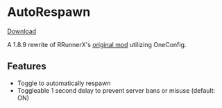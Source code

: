 # AutoRespawn

[Download](https://modrinth.com/mod/autorespawn)

A 1.8.9 rewrite of RRunnerX's [original mod](https://github.com/RRunnerX/Auto-Respawn-for-1.12.2) utilizing OneConfig.

## Features

- Toggle to automatically respawn
- Toggleable 1 second delay to prevent server bans or misuse (default: ON)
